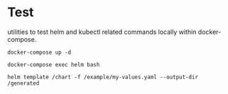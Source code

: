 # Test

utilities to test helm and kubectl related commands locally within docker-compose.

    docker-compose up -d

    docker-compose exec helm bash

    helm template /chart -f /example/my-values.yaml --output-dir /generated
